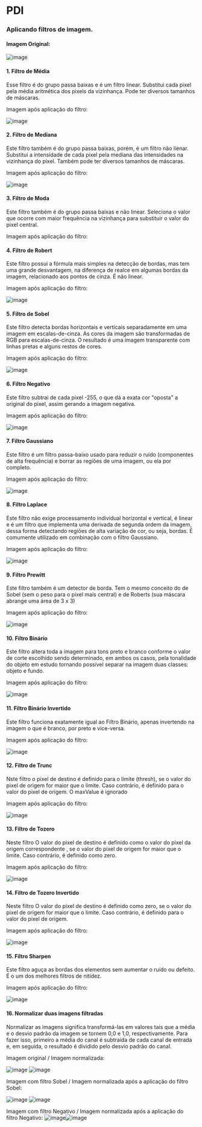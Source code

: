 # PDI

### Aplicando filtros de imagem.

#### Imagem Original:

![image](https://user-images.githubusercontent.com/54648687/174456652-195f48c5-fbf8-4a44-9458-dbea2e5f3cc3.png)



#### 1. Filtro de Média

Esse filtro é do grupo passa baixas e é um filtro linear. Substitui cada pixel pela média aritmética dos pixels
da vizinhança. Pode ter diversos tamanhos de máscaras.

Imagem após aplicação do filtro:
  
![image](https://user-images.githubusercontent.com/54648687/174442293-1ca2f5ea-edb1-4d07-bfe7-95067c56ec81.png)


#### 2. Filtro de Mediana

Este filtro também é do grupo passa baixas, porém, é um filtro não lienar. Substitui a intensidade de cada pixel
pela mediana das intensidades na vizinhança do pixel. Também pode ter diversos tamanhos de máscaras.

Imagem após aplicação do filtro:

![image](https://user-images.githubusercontent.com/54648687/174442301-1379f1a6-3329-4068-9307-e0f2b7c69888.png)

#### 3. Filtro de Moda

Este filtro também é do grupo passa baixas e não linear. Seleciona o valor que ocorre com
maior frequência na vizinhança para substituir o valor do pixel central.

Imagem após aplicação do filtro:

#### 4.	Filtro de Robert 

Este filtro possui a fórmula mais simples na detecção de bordas, mas tem uma grande desvantagem, na diferença de realce em algumas bordas da imagem, relacionado aos pontos de cinza. É não linear.

Imagem após aplicação do filtro:

![image](https://user-images.githubusercontent.com/54648687/174456522-7ac2c2f5-1f4e-4a76-8628-b6ca598bdfc5.png)


#### 5.	Filtro de Sobel

Este filtro detecta bordas horizontais e verticais separadamente em uma imagem em escalas-de-cinza. As cores da imagem são transformadas de RGB para escalas-de-cinza. O resultado é uma imagem transparente com linhas pretas e alguns restos de cores.

Imagem após aplicação do filtro:

![image](https://user-images.githubusercontent.com/54648687/174442311-efb1592a-6384-4b41-a81b-55dfc9f89674.png)


#### 6.	Filtro Negativo

Este filtro subtrai de cada pixel -255, o que dá a exata cor "oposta" a original do pixel, assim gerando a imagem negativa.

Imagem após aplicação do filtro:

![image](https://user-images.githubusercontent.com/54648687/174442315-f663eccd-d89c-486e-b25b-da6d68aa6e7f.png)


#### 7. Filtro Gaussiano

Este filtro é um filtro passa-baixo usado para reduzir o ruído (componentes de alta frequência) e borrar as regiões de uma imagem, ou ela por completo.

Imagem após aplicação do filtro:

![image](https://user-images.githubusercontent.com/54648687/174442353-9d9eb58c-9329-4309-82cd-dba996829264.png)


#### 8.	Filtro Laplace

Este filtro não exige processamento individual horizontal e vertical, é linear e é um filtro que implementa uma derivada de segunda ordem da imagem, dessa forma detectando regiões de alta variação de cor, ou seja, bordas. É comumente utilizado em combinação com o filtro Gaussiano.

Imagem após aplicação do filtro:


![image](https://user-images.githubusercontent.com/54648687/174442361-6461f4ac-e82d-4f78-84eb-290741c01ed3.png)


#### 9.	Filtro Prewitt

Este filtro também é um detector de borda. Tem o mesmo conceito do de Sobel (sem o peso para o pixel mais central) e de Roberts (sua máscara abrange uma área de 3 x 3)

Imagem após aplicação do filtro:

![image](https://user-images.githubusercontent.com/54648687/174456513-1b76e7b6-a1c2-4e65-b757-4514e56d9393.png)


#### 10.	Filtro Binário

Este filtro altera toda a imagem para tons preto e branco conforme o valor de corte escolhido sendo determinado, em ambos os casos, pela tonalidade do objeto em estudo tornando possível separar na imagem duas classes: objeto e fundo.

Imagem após aplicação do filtro:

![image](https://user-images.githubusercontent.com/54648687/174442556-d8ed6938-e6bd-4b0b-a391-74f633d21bba.png)


#### 11.	Filtro Binário Invertido

Este filtro funciona exatamente igual ao Filtro Binário, apenas invertendo na imagem o que é branco, por preto e vice-versa.

Imagem após aplicação do filtro:

![image](https://user-images.githubusercontent.com/54648687/174442564-0da64827-b038-4955-9c11-b18991e311c9.png)

#### 12.	Filtro de Trunc

Nste filtro o pixel de destino é definido para o limite (thresh), se o valor do pixel de origem for maior que o limite. Caso contrário, é definido para o valor do pixel de origem. O maxValue é ignorado

Imagem após aplicação do filtro:

![image](https://user-images.githubusercontent.com/54648687/174442573-a115e2f1-e686-48cc-ba5e-45dbfd102a2b.png)


#### 13.	Filtro de Tozero

Neste filtro O valor do pixel de destino é definido como o valor do pixel da origem correspondente , se o valor do pixel de origem for maior que o limite. Caso contrário, é definido como zero.

Imagem após aplicação do filtro:

![image](https://user-images.githubusercontent.com/54648687/174442581-77130688-5600-4885-803b-697dae8b2971.png)

#### 14.	Filtro de Tozero Invertido

Neste filtro O valor do pixel de destino é definido como zero, se o valor do pixel de origem for maior que o limite. Caso contrário, é definido para o valor do pixel de origem.

Imagem após aplicação do filtro:

![image](https://user-images.githubusercontent.com/54648687/174442587-632ebae5-c0be-40be-a008-07437613c70e.png)


#### 15.	Filtro Sharpen

Este filtro aguça as bordas dos elementos sem aumentar o ruído ou defeito. É o um dos melhores filtros de nitidez.

Imagem após aplicação do filtro:

![image](https://user-images.githubusercontent.com/54648687/174442644-891f96fc-1271-4598-b847-c93f50ff8128.png)


#### 16.	Normalizar duas imagens filtradas

Normalizar as imagens significa transformá-las em valores tais que a média e o desvio padrão da imagem se tornem 0,0 e 1,0, respectivamente. Para fazer isso, primeiro a média do canal é subtraída de cada canal de entrada e, em seguida, o resultado é dividido pelo desvio padrão do canal.

Imagem original / Imagem normalizada:

![image](https://user-images.githubusercontent.com/54648687/174457595-7343ad7e-0af5-4941-8684-226ef769b503.png)
![image](https://user-images.githubusercontent.com/54648687/174457515-12367f7a-d853-4882-9044-8c91446ac2b9.png)


Imagem com filtro Sobel / Imagem normalizada após a aplicação do filtro Sobel:

![image](https://user-images.githubusercontent.com/54648687/174457602-fd88da6b-ac0b-4776-9e63-c8f9d893d5db.png)
![image](https://user-images.githubusercontent.com/54648687/174457525-311da95f-8cc2-4372-84b5-2f7ec46413e4.png)


Imagem com filtro Negativo / Imagem normalizada após a aplicação do filtro Negativo:
![image](https://user-images.githubusercontent.com/54648687/174457615-3ad2562d-6ab6-4462-a7a5-4a90964350c6.png)![image](https://user-images.githubusercontent.com/54648687/174457623-be907206-1be3-4444-9be8-5b3562b4b019.png)





